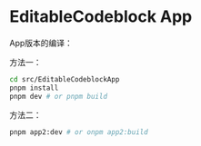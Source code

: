 # EditableCodeblock App

App版本的编译：

方法一：

```bash
cd src/EditableCodeblockApp
pnpm install
pnpm dev # or pnpm build
```

方法二：

```bash
pnpm app2:dev # or onpm app2:build
```
